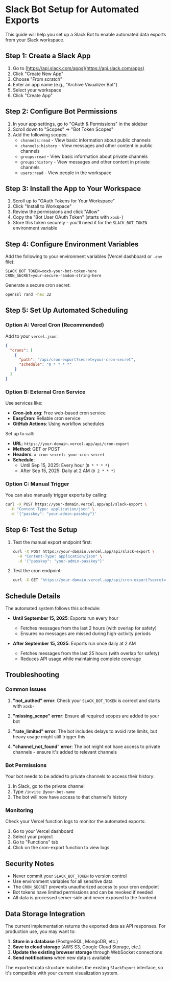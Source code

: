 # Slack Bot Setup for Automated Exports

This guide will help you set up a Slack Bot to enable automated data exports from your Slack workspace.

## Step 1: Create a Slack App

1. Go to [https://api.slack.com/apps](https://api.slack.com/apps)
2. Click "Create New App"
3. Choose "From scratch"
4. Enter an app name (e.g., "Archive Visualizer Bot")
5. Select your workspace
6. Click "Create App"

## Step 2: Configure Bot Permissions

1. In your app settings, go to "OAuth & Permissions" in the sidebar
2. Scroll down to "Scopes" → "Bot Token Scopes"
3. Add the following scopes:
   - `channels:read` - View basic information about public channels
   - `channels:history` - View messages and other content in public channels
   - `groups:read` - View basic information about private channels
   - `groups:history` - View messages and other content in private channels
   - `users:read` - View people in the workspace

## Step 3: Install the App to Your Workspace

1. Scroll up to "OAuth Tokens for Your Workspace"
2. Click "Install to Workspace"
3. Review the permissions and click "Allow"
4. Copy the "Bot User OAuth Token" (starts with `xoxb-`)
5. Store this token securely - you'll need it for the `SLACK_BOT_TOKEN` environment variable

## Step 4: Configure Environment Variables

Add the following to your environment variables (Vercel dashboard or `.env` file):

```
SLACK_BOT_TOKEN=xoxb-your-bot-token-here
CRON_SECRET=your-secure-random-string-here
```

Generate a secure cron secret:
```bash
openssl rand -hex 32
```

## Step 5: Set Up Automated Scheduling

### Option A: Vercel Cron (Recommended)

Add to your `vercel.json`:
```json
{
  "crons": [
    {
      "path": "/api/cron-export?secret=your-cron-secret",
      "schedule": "0 * * * *"
    }
  ]
}
```

### Option B: External Cron Service

Use services like:
- **Cron-job.org**: Free web-based cron service
- **EasyCron**: Reliable cron service
- **GitHub Actions**: Using workflow schedules

Set up to call:
- **URL**: `https://your-domain.vercel.app/api/cron-export`
- **Method**: GET or POST
- **Headers**: `x-cron-secret: your-cron-secret`
- **Schedule**: 
  - Until Sep 15, 2025: Every hour (`0 * * * *`)
  - After Sep 15, 2025: Daily at 2 AM (`0 2 * * *`)

### Option C: Manual Trigger

You can also manually trigger exports by calling:
```bash
curl -X POST https://your-domain.vercel.app/api/slack-export \
  -H "Content-Type: application/json" \
  -d '{"passkey": "your-admin-passkey"}'
```

## Step 6: Test the Setup

1. Test the manual export endpoint first:
   ```bash
   curl -X POST https://your-domain.vercel.app/api/slack-export \
     -H "Content-Type: application/json" \
     -d '{"passkey": "your-admin-passkey"}'
   ```

2. Test the cron endpoint:
   ```bash
   curl -X GET "https://your-domain.vercel.app/api/cron-export?secret=your-cron-secret"
   ```

## Schedule Details

The automated system follows this schedule:

- **Until September 15, 2025**: Exports run every hour
  - Fetches messages from the last 2 hours (with overlap for safety)
  - Ensures no messages are missed during high-activity periods

- **After September 15, 2025**: Exports run once daily at 2 AM
  - Fetches messages from the last 25 hours (with overlap for safety)
  - Reduces API usage while maintaining complete coverage

## Troubleshooting

### Common Issues

1. **"not_authed" error**: Check your `SLACK_BOT_TOKEN` is correct and starts with `xoxb-`

2. **"missing_scope" error**: Ensure all required scopes are added to your bot

3. **"rate_limited" error**: The bot includes delays to avoid rate limits, but heavy usage might still trigger this

4. **"channel_not_found" error**: The bot might not have access to private channels - ensure it's added to relevant channels

### Bot Permissions

Your bot needs to be added to private channels to access their history:
1. In Slack, go to the private channel
2. Type `/invite @your-bot-name`
3. The bot will now have access to that channel's history

### Monitoring

Check your Vercel function logs to monitor the automated exports:
1. Go to your Vercel dashboard
2. Select your project
3. Go to "Functions" tab
4. Click on the cron-export function to view logs

## Security Notes

- Never commit your `SLACK_BOT_TOKEN` to version control
- Use environment variables for all sensitive data
- The `CRON_SECRET` prevents unauthorized access to your cron endpoint
- Bot tokens have limited permissions and can be revoked if needed
- All data is processed server-side and never exposed to the frontend

## Data Storage Integration

The current implementation returns the exported data as API responses. For production use, you may want to:

1. **Store in a database** (PostgreSQL, MongoDB, etc.)
2. **Save to cloud storage** (AWS S3, Google Cloud Storage, etc.)
3. **Update the existing browser storage** through WebSocket connections
4. **Send notifications** when new data is available

The exported data structure matches the existing `SlackExport` interface, so it's compatible with your current visualization system.
